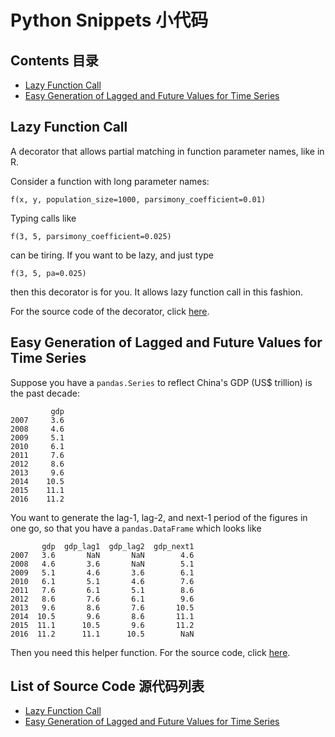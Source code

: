 # Python Snippets 小代码

## Contents 目录

- [Lazy Function Call](#user-content-lazy-function-call)
- [Easy Generation of Lagged and Future Values for Time Series](#user-content-easy-generation-of-lagged-and-future-values-for-time-series)

## Lazy Function Call

A decorator that allows partial matching in function parameter names, like in R.

Consider a function with long parameter names:

`f(x, y, population_size=1000, parsimony_coefficient=0.01)`

Typing calls like

`f(3, 5, parsimony_coefficient=0.025)`

can be tiring. If you want to be lazy, and just type

`f(3, 5, pa=0.025)`

then this decorator is for you. It allows lazy function call in this fashion.

For the source code of the decorator, click [here](lazy/lazy.py).

## Easy Generation of Lagged and Future Values for Time Series

Suppose you have a `pandas.Series` to reflect China's GDP (US$ trillion) is the past decade:

```
         gdp
2007     3.6
2008     4.6
2009     5.1
2010     6.1
2011     7.6
2012     8.6
2013     9.6
2014    10.5
2015    11.1
2016    11.2
```

You want to generate the lag-1, lag-2, and next-1 period of the figures in one go, so that you have a `pandas.DataFrame` which looks like

           gdp  gdp_lag1  gdp_lag2  gdp_next1
    2007   3.6       NaN       NaN        4.6
    2008   4.6       3.6       NaN        5.1
    2009   5.1       4.6       3.6        6.1
    2010   6.1       5.1       4.6        7.6
    2011   7.6       6.1       5.1        8.6
    2012   8.6       7.6       6.1        9.6
    2013   9.6       8.6       7.6       10.5
    2014  10.5       9.6       8.6       11.1
    2015  11.1      10.5       9.6       11.2
    2016  11.2      11.1      10.5        NaN

Then you need this helper function. For the source code, click [here](lag/lag.py).

## List of Source Code 源代码列表

- [Lazy Function Call](lazy/lazy.py)
- [Easy Generation of Lagged and Future Values for Time Series](lag/lag.py)
